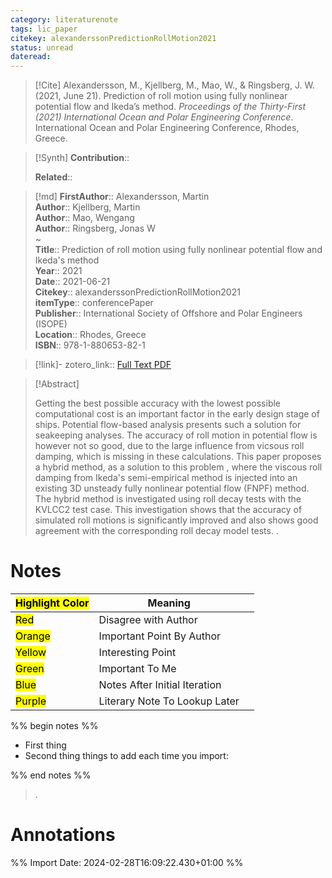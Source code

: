 ```yaml
---
category: literaturenote
tags: lic_paper
citekey: alexanderssonPredictionRollMotion2021
status: unread
dateread:
---
```


> [!Cite]
> Alexandersson, M., Kjellberg, M., Mao, W., & Ringsberg, J. W. (2021, June 21). Prediction of roll motion using fully nonlinear potential flow and Ikeda’s method. _Proceedings of the Thirty-First (2021) International Ocean and Polar Engineering Conference_. International Ocean and Polar Engineering Conference, Rhodes, Greece.

>[!Synth]
>**Contribution**:: 
>
>**Related**:: 
>

>[!md]
> **FirstAuthor**:: Alexandersson, Martin  
> **Author**:: Kjellberg, Martin  
> **Author**:: Mao, Wengang  
> **Author**:: Ringsberg, Jonas W  
~    
> **Title**:: Prediction of roll motion using fully nonlinear potential flow and Ikeda's method  
> **Year**:: 2021  
> **Date**:: 2021-06-21  
> **Citekey**:: alexanderssonPredictionRollMotion2021  
> **itemType**:: conferencePaper  
> **Publisher**:: International Society of Offshore and Polar Engineers (ISOPE)  
> **Location**:: Rhodes, Greece  
> **ISBN**:: 978-1-880653-82-1    

> [!link]-
> zotero_link:: [Full Text PDF](zotero://select/library/items/AGCLDFDE)


> [!Abstract]
>
> Getting the best possible accuracy with the lowest possible computational cost is an important factor in the early design stage of ships. Potential flow-based analysis presents such a solution for seakeeping analyses. The accuracy of roll motion in potential flow is however not so good, due to the large influence from vicsous roll damping, which is missing in these calculations. This paper proposes a hybrid method, as a solution to this problem , where the viscous roll damping from Ikeda's semi-empirical method is injected into an existing 3D unsteady fully nonlinear potential flow (FNPF) method. The hybrid method is investigated using roll decay tests with the KVLCC2 test case. This investigation shows that the accuracy of simulated roll motions is significantly improved and also shows good agreement with the corresponding roll decay model tests.
>.
> 
# Notes

| <mark class="hltr-grey">Highlight Color</mark> | Meaning                       |     |
| ---------------------------------------------- | ----------------------------- | --- |
| <mark class="hltr-red">Red</mark>              | Disagree with Author          |     |
| <mark class="hltr-orange">Orange</mark>        | Important Point By Author     |     |
| <mark class="hltr-yellow">Yellow</mark>        | Interesting Point             |     |
| <mark class="hltr-green">Green</mark>          | Important To Me               |     |
| <mark class="hltr-blue">Blue</mark>            | Notes After Initial Iteration |     |
| <mark class="hltr-purple">Purple</mark>        | Literary Note To Lookup Later |     |

%% begin notes %%
- First thing
- Second thing
things to add each time you import:

%% end notes %%

>.



# Annotations


%% Import Date: 2024-02-28T16:09:22.430+01:00 %%
